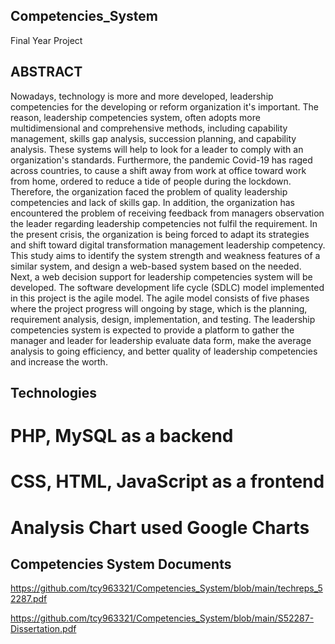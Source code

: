 ## Competencies_System
Final Year Project
 
 ## ABSTRACT
Nowadays, technology is more and more developed, leadership competencies for the developing or reform organization it's important. The reason, leadership competencies system, often adopts more multidimensional and comprehensive methods, including capability management, skills gap analysis, succession planning, and capability 
analysis. These systems will help to look for a leader to comply with an organization's standards. Furthermore, the pandemic Covid-19 has raged across countries, to cause a shift away from work at office toward work from home, ordered to reduce a tide of people during the lockdown. Therefore, the organization faced the problem of quality leadership competencies and lack of skills gap. In addition, the organization has encountered the problem of receiving feedback from managers observation the leader regarding leadership competencies not fulfil the requirement. In the present crisis, the organization is being forced to adapt its strategies and shift toward digital transformation management leadership competency. This study aims to identify the system strength and weakness features of a similar system, and design a web-based system based on the needed. Next, a web decision support for leadership competencies system will be developed. The software development life cycle (SDLC) model implemented in this project is the agile model. The agile model consists of five phases where the project progress will ongoing by stage, which is the planning, requirement analysis, design, implementation, and testing. The leadership competencies system is expected to provide a platform to gather the manager and leader for leadership evaluate data form, make the average analysis to going efficiency, and better quality of leadership competencies and increase the worth.

## Technologies
# PHP, MySQL as a backend
# CSS, HTML, JavaScript as a frontend
# Analysis Chart used Google Charts

## Competencies System Documents
https://github.com/tcy963321/Competencies_System/blob/main/techreps_52287.pdf

https://github.com/tcy963321/Competencies_System/blob/main/S52287-Dissertation.pdf

